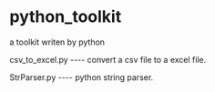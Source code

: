 # python_toolkit
a toolkit writen by python

csv_to_excel.py	----	convert a csv file to a excel file.

StrParser.py	----	python string parser.

